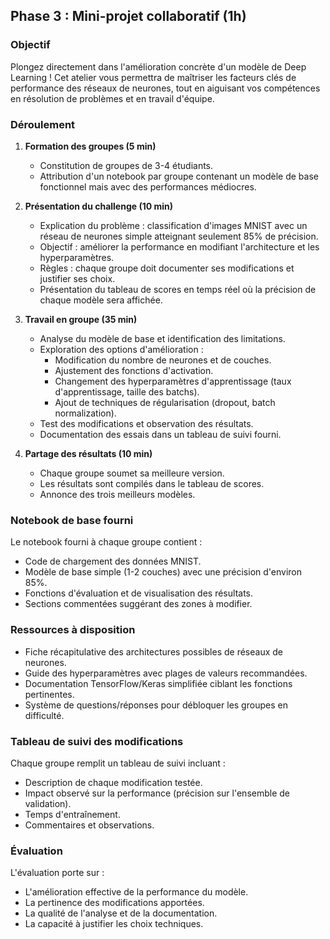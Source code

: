 ## Phase 3 : Mini-projet collaboratif (1h)

### Objectif

Plongez directement dans l'amélioration concrète d'un modèle de Deep Learning ! Cet atelier vous permettra de maîtriser les facteurs clés de performance des réseaux de neurones, tout en aiguisant vos compétences en résolution de problèmes et en travail d'équipe.

### Déroulement

1.  **Formation des groupes (5 min)**
    * Constitution de groupes de 3-4 étudiants.
    * Attribution d'un notebook par groupe contenant un modèle de base fonctionnel mais avec des performances médiocres.

2.  **Présentation du challenge (10 min)**
    * Explication du problème : classification d'images MNIST avec un réseau de neurones simple atteignant seulement 85% de précision.
    * Objectif : améliorer la performance en modifiant l'architecture et les hyperparamètres.
    * Règles : chaque groupe doit documenter ses modifications et justifier ses choix.
    * Présentation du tableau de scores en temps réel où la précision de chaque modèle sera affichée.

3.  **Travail en groupe (35 min)**
    * Analyse du modèle de base et identification des limitations.
    * Exploration des options d'amélioration :
        * Modification du nombre de neurones et de couches.
        * Ajustement des fonctions d'activation.
        * Changement des hyperparamètres d'apprentissage (taux d'apprentissage, taille des batchs).
        * Ajout de techniques de régularisation (dropout, batch normalization).
    * Test des modifications et observation des résultats.
    * Documentation des essais dans un tableau de suivi fourni.

4.  **Partage des résultats (10 min)**
    * Chaque groupe soumet sa meilleure version.
    * Les résultats sont compilés dans le tableau de scores.
    * Annonce des trois meilleurs modèles.

### Notebook de base fourni

Le notebook fourni à chaque groupe contient :

* Code de chargement des données MNIST.
* Modèle de base simple (1-2 couches) avec une précision d'environ 85%.
* Fonctions d'évaluation et de visualisation des résultats.
* Sections commentées suggérant des zones à modifier.

### Ressources à disposition

* Fiche récapitulative des architectures possibles de réseaux de neurones.
* Guide des hyperparamètres avec plages de valeurs recommandées.
* Documentation TensorFlow/Keras simplifiée ciblant les fonctions pertinentes.
* Système de questions/réponses pour débloquer les groupes en difficulté.

### Tableau de suivi des modifications

Chaque groupe remplit un tableau de suivi incluant :

* Description de chaque modification testée.
* Impact observé sur la performance (précision sur l'ensemble de validation).
* Temps d'entraînement.
* Commentaires et observations.

### Évaluation

L'évaluation porte sur :

* L'amélioration effective de la performance du modèle.
* La pertinence des modifications apportées.
* La qualité de l'analyse et de la documentation.
* La capacité à justifier les choix techniques.